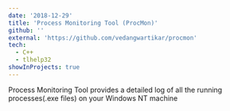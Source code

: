 ```yaml
---
date: '2018-12-29'
title: 'Process Monitoring Tool (ProcMon)'
github: ''
external: 'https://github.com/vedangwartikar/procmon'
tech:
  - C++
  - tlhelp32
showInProjects: true
---
```


Process Monitoring Tool provides a detailed log of all the running processes(.exe files) on your Windows NT machine
